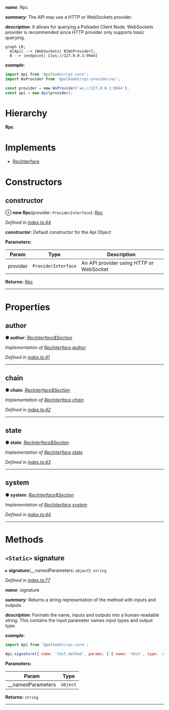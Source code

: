 

*__name__*: Rpc

*__summary__*: The API may use a HTTP or WebSockets provider.

*__description__*: It allows for querying a Polkadot Client Node. WebSockets provider is recommended since HTTP provider only supports basic querying.

```mermaid
graph LR;
  A[Api] --> |WebSockets| B[WsProvider];
  B --> |endpoint| C[ws://127.0.0.1:9944]
```

*__example__*:   
```javascript
import Api from '@polkadot/rpc-core';
import WsProvider from '@polkadot/rpc-provider/ws';

const provider = new WsProvider('ws://127.0.0.1:9944');
const api = new Api(provider);
```

# Hierarchy

**Rpc**

# Implements

* [RpcInterface](../interfaces/_types_d_.rpcinterface.md)

# Constructors

<a id="constructor"></a>

##  constructor

⊕ **new Rpc**(provider: *`ProviderInterface`*): [Rpc](_index_.rpc.md)

*Defined in [index.ts:44](https://github.com/polkadot-js/api/blob/7180f89/packages/rpc-core/src/index.ts#L44)*

*__constructor__*: Default constructor for the Api Object

**Parameters:**

| Param | Type | Description |
| ------ | ------ | ------ |
| provider | `ProviderInterface` |  An API provider using HTTP or WebSocket |

**Returns:** [Rpc](_index_.rpc.md)

___

# Properties

<a id="author"></a>

##  author

**● author**: *[RpcInterface$Section](../modules/_types_d_.md#rpcinterface_section)*

*Implementation of [RpcInterface](../interfaces/_types_d_.rpcinterface.md).[author](../interfaces/_types_d_.rpcinterface.md#author)*

*Defined in [index.ts:41](https://github.com/polkadot-js/api/blob/7180f89/packages/rpc-core/src/index.ts#L41)*

___
<a id="chain"></a>

##  chain

**● chain**: *[RpcInterface$Section](../modules/_types_d_.md#rpcinterface_section)*

*Implementation of [RpcInterface](../interfaces/_types_d_.rpcinterface.md).[chain](../interfaces/_types_d_.rpcinterface.md#chain)*

*Defined in [index.ts:42](https://github.com/polkadot-js/api/blob/7180f89/packages/rpc-core/src/index.ts#L42)*

___
<a id="state"></a>

##  state

**● state**: *[RpcInterface$Section](../modules/_types_d_.md#rpcinterface_section)*

*Implementation of [RpcInterface](../interfaces/_types_d_.rpcinterface.md).[state](../interfaces/_types_d_.rpcinterface.md#state)*

*Defined in [index.ts:43](https://github.com/polkadot-js/api/blob/7180f89/packages/rpc-core/src/index.ts#L43)*

___
<a id="system"></a>

##  system

**● system**: *[RpcInterface$Section](../modules/_types_d_.md#rpcinterface_section)*

*Implementation of [RpcInterface](../interfaces/_types_d_.rpcinterface.md).[system](../interfaces/_types_d_.rpcinterface.md#system)*

*Defined in [index.ts:44](https://github.com/polkadot-js/api/blob/7180f89/packages/rpc-core/src/index.ts#L44)*

___

# Methods

<a id="signature"></a>

## `<Static>` signature

▸ **signature**(__namedParameters: *`object`*): `string`

*Defined in [index.ts:77](https://github.com/polkadot-js/api/blob/7180f89/packages/rpc-core/src/index.ts#L77)*

*__name__*: signature

*__summary__*: Returns a string representation of the method with inputs and outputs.

*__description__*: Formats the name, inputs and outputs into a human-readable string. This contains the input parameter names input types and output type.

*__example__*:   
```javascript
import Api from '@polkadot/rpc-core';

Api.signature({ name: 'test_method', params: [ { name: 'dest', type: 'Address' } ], type: 'Address' }); // => test_method (dest: Address): Address
```

**Parameters:**

| Param | Type |
| ------ | ------ |
| __namedParameters | `object` |

**Returns:** `string`

___

